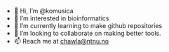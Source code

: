 - 👋 Hi, I’m @komusica
- 👀 I’m interested in bioinformatics
- 🌱 I’m currently learning to make github repositories
- 💞️ I’m looking to collaborate on making better tools.
- 📫 Reach me at chawla@ntnu.no

<!---
komusica/komusica is a ✨ special ✨ repository because its `README.md` (this file) appears on your GitHub profile.
You can click the Preview link to take a look at your changes.
--->
